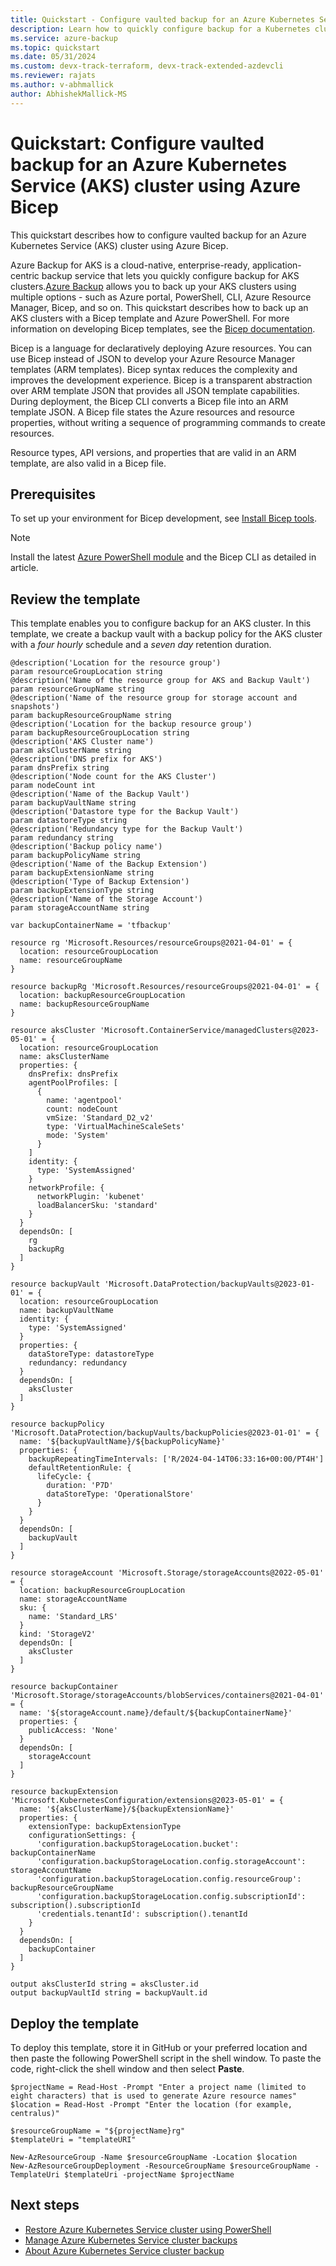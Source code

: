 ```yaml
---
title: Quickstart - Configure vaulted backup for an Azure Kubernetes Service (AKS) cluster using Azure Backup via Azure Bicep
description: Learn how to quickly configure backup for a Kubernetes cluster using Azure Bicep.
ms.service: azure-backup
ms.topic: quickstart
ms.date: 05/31/2024
ms.custom: devx-track-terraform, devx-track-extended-azdevcli
ms.reviewer: rajats
ms.author: v-abhmallick
author: AbhishekMallick-MS
---
```


# Quickstart: Configure vaulted backup for an Azure Kubernetes Service (AKS) cluster using Azure Bicep

This quickstart describes how to configure vaulted backup for an Azure Kubernetes Service (AKS) cluster using Azure Bicep.


Azure Backup for AKS is a cloud-native, enterprise-ready, application-centric backup service that lets you quickly configure backup for AKS clusters.[Azure Backup](backup-azure-mysql-flexible-server-about.md) allows you to back up your AKS clusters using multiple options - such as Azure portal, PowerShell, CLI, Azure Resource Manager, Bicep, and so on. This quickstart describes how to back up an AKS clusters with a Bicep template and Azure PowerShell. For more information on developing Bicep templates, see the [Bicep documentation](../azure-resource-manager/bicep/deploy-cli.md).

Bicep is a language for declaratively deploying Azure resources. You can use Bicep instead of JSON to develop your Azure Resource Manager templates (ARM templates). Bicep syntax reduces the complexity and improves the development experience. Bicep is a transparent abstraction over ARM template JSON that provides all JSON template capabilities. During deployment, the Bicep CLI converts a Bicep file into an ARM template JSON. A Bicep file states the Azure resources and resource properties, without writing a sequence of programming commands to create resources.

Resource types, API versions, and properties that are valid in an ARM template, are also valid in a Bicep file.

## Prerequisites

To set up your environment for Bicep development, see [Install Bicep tools](../azure-resource-manager/bicep/install.md).

>[!Note]
>Install the latest [Azure PowerShell module](/powershell/azure/new-azureps-module-az) and the Bicep CLI as detailed in article.

## Review the template

This template enables you to configure backup for an AKS cluster. In this template, we create a backup vault with a backup policy for the AKS cluster with a *four hourly* schedule and a *seven day* retention duration.

```bicep
@description('Location for the resource group')
param resourceGroupLocation string
@description('Name of the resource group for AKS and Backup Vault')
param resourceGroupName string
@description('Name of the resource group for storage account and snapshots')
param backupResourceGroupName string
@description('Location for the backup resource group')
param backupResourceGroupLocation string
@description('AKS Cluster name')
param aksClusterName string
@description('DNS prefix for AKS')
param dnsPrefix string
@description('Node count for the AKS Cluster')
param nodeCount int
@description('Name of the Backup Vault')
param backupVaultName string
@description('Datastore type for the Backup Vault')
param datastoreType string
@description('Redundancy type for the Backup Vault')
param redundancy string
@description('Backup policy name')
param backupPolicyName string
@description('Name of the Backup Extension')
param backupExtensionName string
@description('Type of Backup Extension')
param backupExtensionType string
@description('Name of the Storage Account')
param storageAccountName string

var backupContainerName = 'tfbackup'

resource rg 'Microsoft.Resources/resourceGroups@2021-04-01' = {
  location: resourceGroupLocation
  name: resourceGroupName
}

resource backupRg 'Microsoft.Resources/resourceGroups@2021-04-01' = {
  location: backupResourceGroupLocation
  name: backupResourceGroupName
}

resource aksCluster 'Microsoft.ContainerService/managedClusters@2023-05-01' = {
  location: resourceGroupLocation
  name: aksClusterName
  properties: {
    dnsPrefix: dnsPrefix
    agentPoolProfiles: [
      {
        name: 'agentpool'
        count: nodeCount
        vmSize: 'Standard_D2_v2'
        type: 'VirtualMachineScaleSets'
        mode: 'System'
      }
    ]
    identity: {
      type: 'SystemAssigned'
    }
    networkProfile: {
      networkPlugin: 'kubenet'
      loadBalancerSku: 'standard'
    }
  }
  dependsOn: [
    rg
    backupRg
  ]
}

resource backupVault 'Microsoft.DataProtection/backupVaults@2023-01-01' = {
  location: resourceGroupLocation
  name: backupVaultName
  identity: {
    type: 'SystemAssigned'
  }
  properties: {
    dataStoreType: datastoreType
    redundancy: redundancy
  }
  dependsOn: [
    aksCluster
  ]
}

resource backupPolicy 'Microsoft.DataProtection/backupVaults/backupPolicies@2023-01-01' = {
  name: '${backupVaultName}/${backupPolicyName}'
  properties: {
    backupRepeatingTimeIntervals: ['R/2024-04-14T06:33:16+00:00/PT4H']
    defaultRetentionRule: {
      lifeCycle: {
        duration: 'P7D'
        dataStoreType: 'OperationalStore'
      }
    }
  }
  dependsOn: [
    backupVault
  ]
}

resource storageAccount 'Microsoft.Storage/storageAccounts@2022-05-01' = {
  location: backupResourceGroupLocation
  name: storageAccountName
  sku: {
    name: 'Standard_LRS'
  }
  kind: 'StorageV2'
  dependsOn: [
    aksCluster
  ]
}

resource backupContainer 'Microsoft.Storage/storageAccounts/blobServices/containers@2021-04-01' = {
  name: '${storageAccount.name}/default/${backupContainerName}'
  properties: {
    publicAccess: 'None'
  }
  dependsOn: [
    storageAccount
  ]
}

resource backupExtension 'Microsoft.KubernetesConfiguration/extensions@2023-05-01' = {
  name: '${aksClusterName}/${backupExtensionName}'
  properties: {
    extensionType: backupExtensionType
    configurationSettings: {
      'configuration.backupStorageLocation.bucket': backupContainerName
      'configuration.backupStorageLocation.config.storageAccount': storageAccountName
      'configuration.backupStorageLocation.config.resourceGroup': backupResourceGroupName
      'configuration.backupStorageLocation.config.subscriptionId': subscription().subscriptionId
      'credentials.tenantId': subscription().tenantId
    }
  }
  dependsOn: [
    backupContainer
  ]
}

output aksClusterId string = aksCluster.id
output backupVaultId string = backupVault.id

```


## Deploy the template

To deploy this template, store it in GitHub or your preferred location and then paste the following PowerShell script in the shell window. To paste the code, right-click the shell window and then select **Paste**.


```azurepowershell
$projectName = Read-Host -Prompt "Enter a project name (limited to eight characters) that is used to generate Azure resource names"
$location = Read-Host -Prompt "Enter the location (for example, centralus)"

$resourceGroupName = "${projectName}rg"
$templateUri = "templateURI"

New-AzResourceGroup -Name $resourceGroupName -Location $location
New-AzResourceGroupDeployment -ResourceGroupName $resourceGroupName -TemplateUri $templateUri -projectName $projectName 

```

## Next steps

- [Restore Azure Kubernetes Service cluster using PowerShell](azure-kubernetes-service-cluster-restore-using-powershell.md)
- [Manage Azure Kubernetes Service cluster backups](azure-kubernetes-service-cluster-manage-backups.md)
- [About Azure Kubernetes Service cluster backup](azure-kubernetes-service-cluster-backup-concept.md)
